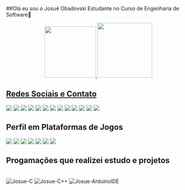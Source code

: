 ##Olá eu sou o Josué Obadovski Estudante no Curso de Engenharia de Software👋
<div align="center">
  <a href="https://github.com/JosueObadovski">
  <img height="140em" src="https://github-readme-stats.vercel.app/api?username=JosueObadovski&show_icons=true&theme=tokyonight&include_all_commits=true&count_private=true"/>
  <img height="150em" src="https://github-readme-stats.vercel.app/api/top-langs/?username=JosueObadovski&layout=compact&langs_count=7&theme=tokyonight"/>
</div>

## Redes Sociais e Contato

<div> 
  <a href="https://www.facebook.com/josueantonioobadovski//" target="_blank"><img src="https://img.shields.io/badge/Facebook-1877F2?style=for-the-badge&logo=facebook&logoColor=white" target="_blank"></a> 
  <a href="https://www.instagram.com/josueobadovski/" target="_blank"><img src="https://img.shields.io/badge/-Instagram-%23E4405F?style=for-the-badge&logo=instagram&logoColor=white" target="_blank"></a>
  <a href="https://www.linkedin.com/in/josué-antonio-gardasz-obadovski-39a568240/" target="_blank"><img src="https://img.shields.io/badge/-LinkedIn-%230077B5?style=for-the-badge&logo=linkedin&logoColor=white" target="_blank"></a> 
  <a href="https://www.tiktok.com/@josuegardasz?_d=secCgYIASAHKAESPgo8Iemx5ibYIW89NrxnpBh6Aw6rjbuuJbq7w9n3tiplcLufqltDz4HozNl7VZyuwiRfYkykoZeQ%2B6n3PzXqGgA%3D&_r=1&language=pt&sec_uid=MS4wLjABAAAAG2MuvCXQZjqcPCqTsmS3N6y3T6-G22UzQo6uFPd4CPohSsjZfBMI5FUj7CDHNYSr&sec_user_id=MS4wLjABAAAAG2MuvCXQZjqcPCqTsmS3N6y3T6-G22UzQo6uFPd4CPohSsjZfBMI5FUj7CDHNYSr&share_app_id=1233&share_author_id=6776647381453095941&share_link_id=34eaabb6-99de-4ce9-aad0-05de8a5cffe3&source=h5_m&timestamp=1656593174&u_code=da568i1cfi853d&ugbiz_name=Account&user_id=6776647381453095941&utm_campaign=client_share&utm_medium=android&utm_source=copy" target="_blank"><img src="https://img.shields.io/badge/TikTok-000000?style=for-the-badge&logo=tiktok&logoColor=white" target="_blank"></a> 
  <a href="https://www.snapchat.com/add/josuegardasz?share_id=EyotFcksXi4&locale=pt-BR" target="_blank"><img src="https://img.shields.io/badge/Snapchat-FFFC00?style=for-the-badge&logo=snapchat&logoColor=white" target="_blank"></a> 
  <a href="https://josuegardasz.tumblr.com/" target="_blank"><img src="https://img.shields.io/badge/Tumblr-%2336465D.svg?&style=for-the-badge&logo=Tumblr&logoColor=white" target="_blank"></a> 
  <a href="https://twitter.com/GardaszJosue" target="_blank"><img src="https://img.shields.io/badge/Twitter-1DA1F2?style=for-the-badge&logo=twitter&logoColor=white" target="_blank"></a> 
  <a href="https://www.reddit.com/user/JosueObadovski?utm_medium=android_app&utm_source=share" target="_blank"><img src="https://img.shields.io/badge/Reddit-FF4500?style=for-the-badge&logo=reddit&logoColor=white" target="_blank"></a> 
  <a href="https://br.pinterest.com/JosueObadovski/_saved/" target="_blank"><img src="https://img.shields.io/badge/Pinterest-%23E60023.svg?&style=for-the-badge&logo=Pinterest&logoColor=white" target="_blank"></a> 
  <a href="https://www.youtube.com/channel/UCD2MnWZmKAPeldEncOmenUw" target="_blank"><img src="https://img.shields.io/badge/YouTube-FF0000?style=for-the-badge&logo=youtube&logoColor=white" target="_blank"></a>
 	<a href="https://www.twitch.tv/obadovskii" target="_blank"><img src="https://img.shields.io/badge/Twitch-9146FF?style=for-the-badge&logo=twitch&logoColor=white" target="_blank"></a>
  <a href="https://discord.com/users/KingJ#6418" target="_blank"><img src="https://img.shields.io/badge/Discord-7289DA?style=for-the-badge&logo=discord&logoColor=white" target="_blank"></a> 
  <a href = "mailto:contatorafaballerini@gmail.com"><img src="https://img.shields.io/badge/-Gmail-%23333?style=for-the-badge&logo=gmail&logoColor=white" target="_blank"></a>

## Perfil em Plataformas de Jogos

<div> 
  <a href="https://steamcommunity.com/id/josueantoniogardasz/" target="_blank"><img src="https://img.shields.io/badge/Steam-000000?style=for-the-badge&logo=steam&logoColor=white"></a> 
  <a href="https://" target="_blank"><img src="https://img.shields.io/badge/Battle.net-000?style=for-the-badge&logo=battle.net&logoColor=148EFF" target="_blank"></a> 
  <a href="https://www.origin.com/bra/pt-br/profile/achievements" target="_blank"><img src="https://img.shields.io/badge/Origin-148EFF?style=for-the-badge&logo=origin&logoColor=white"></a> 
  <a href="https://" target="_blank"><img src="https://img.shields.io/badge/Epic%20Games-313131?style=for-the-badge&logo=Epic%20Games&logoColor=white"></a> 
  <a href="https://" target="_blank"><img src="https://img.shields.io/badge/PlayStation-003791?style=for-the-badge&logo=playstation&logoColor=white"></a> 
  <a href="https://" target="_blank"><img src="https://img.shields.io/badge/Xbox-107C10?style=for-the-badge&logo=xbox&logoColor=white"></a> 
  <a href="https://" target="_blank"><img src="https://img.shields.io/badge/Riot_Games-D32936?style=for-the-badge&logo=riot-games&logoColor=white"></a> 

## Progamações que realizei estudo e projetos
<div style="display: inline_block"><br>
  <img align="center" alt="Josue-C" src=https://img.shields.io/badge/C-00599C?style=for-the-badge&logo=c&logoColor=white>
  <img align="center" alt="Josue-C++" src=https://img.shields.io/badge/C%2B%2B-00599C?style=for-the-badge&logo=c%2B%2B&logoColor=white>
  <img align="center" alt="Josue-ArduinoIDE" src=https://img.shields.io/badge/Arduino_IDE-00979D?style=for-the-badge&logo=arduino&logoColor=white>

</div>
  
